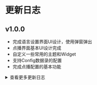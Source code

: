 # 更新日志

## v1.0.0
* 完成语言设置界面UI设计，使用弹窗弹出
* 点播界面基本UI设计完成
* 自定义一些常用的主题和Widget
* 支持Config数据录的配置
* 完成点播配置的基本功能

<details onclose>
<summary>查看更多更新日志</summary>

</details>